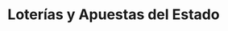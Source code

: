 ---
title: "Loterías y Apuestas del Estado"
url: /benifaio/loterias-y-apuestas-del-estado/
shop: lotería
---
